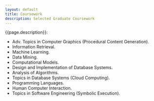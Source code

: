 ```yaml
---
layout: default
title: Coursework
description: Selected Graduate Coursework
---
```


{{page.description}}:

- Adv. Topics in Computer Graphics (Procedural Content Generation).
- Information Retrieval.
- Machine Learning.
- Data Mining.
- Computational Models.
- Design and Implementation of Database Systems.
- Analysis of Algorithms.
- Topics in Database Systems (Cloud Computing).
- Programming Languages.
- Human Computer Interaction.
- Topics in Software Engineering (Symbolic Execution).